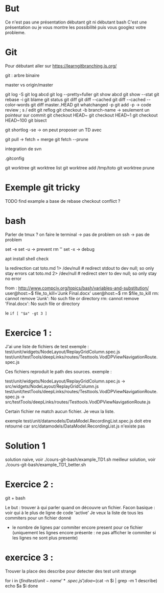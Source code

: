 # But

Ce n'est pas une présentation débutant git ni débutant bash
C'est une présentation ou je vous montre les possibilité
puis vous googlez votre probleme.


# Git

Pour débutant aller sur https://learngitbranching.js.org/

git : arbre binaire

master vs origin/master

git log -S
git log abcd
git log --pretty=fuller
git show abcd
git show --stat
git rebase -i
git blame
git status
git diff
git diff --cached
git diff --cached --color-words
git diff master..HEAD
git whatchanged -p
git add -p -> code review ; s / edit
git reflog
git checkout -b branch-name -> seulement un pointeur sur commit
git checkout HEAD~
git checkout HEAD~1
git checkout HEAD~100
git bisect

git shortlog -se -> on peut proposer un TD avec


git pull -> fetch + merge
git fetch --prune

integration de svn

.gitconfig

git worktree
git worktree list
git worktree add /tmp/toto
git worktree prune


# Exemple git tricky

TODO find example a base de rebase checkout conflict ?


# bash

Parler de tmux ?
on faire le terminal -> pas de problem
on ssh -> pas de problem

set -e
set -u -> prevent rm ''
set -x -> debug

apt install shell check

la redirection
cat toto.md 1> /dev/null # redirect stdout to dev null; so only stay errors
cat toto.md 2> /dev/null # redirect sterr to dev null; so only stay no error


from : http://www.compciv.org/topics/bash/variables-and-substitution/
user@host:~$ file_to_kill='Junk Final.docx'
user@host:~$ rm $file_to_kill
rm: cannot remove 'Junk': No such file or directory
rm: cannot remove 'Final.docx': No such file or directory

le `if [ "$a" -gt 3 ]`

# Exercice 1 :

J'ai une liste de fichiers de test exemple :
test/unit/widgets/NodeLayout/ReplayGridColumn.spec.js
test/unit/testTools/deepLinks/routes/Testtools.VodDPViewNavigationRoute.spec.js

Ces fichiers reproduit le path des sources.
exemple :

test/unit/widgets/NodeLayout/ReplayGridColumn.spec.js -> src/widgets/NodeLayout/ReplayGridColumn.js
test/unit/testTools/deepLinks/routes/Testtools.VodDPViewNavigationRoute.spec.js -> src/testTools/deepLinks/routes/Testtools.VodDPViewNavigationRoute.js

Certain fichier ne match aucun fichier.
Je veux la liste.

exemple
test/unit/datamodels/DataModel.RecordingList.spec.js doit etre retourné car
src/datamodels/DataModel.RecordingList.js n'existe pas

# Solution 1

solution naive, voir ./cours-git-bash/example_TD1.sh
meilleur solution, voir ./cours-git-bash/example_TD1_better.sh


# Exercice 2 :
git + bash

Le but : trouver à qui parler quand on découvre un fichier. Facon basique : voir qui à le plus de ligne de code 'active'
Je veux la liste de tous les commiters pour un fichier donné
- le nombre de lignes par commiter encore present pour ce fichier
(uniquement les lignes encore présente : ne pas afficher le commiter si les lignes ne sont plus presente)


# exercice 3 :
Trouver la place des describe pour detecter des test unit strange


for i in $(find test/unit -name '*.spec.js')
do
  a=$(cat -n $i | grep -m 1 describe)
  echo $a $i
done

